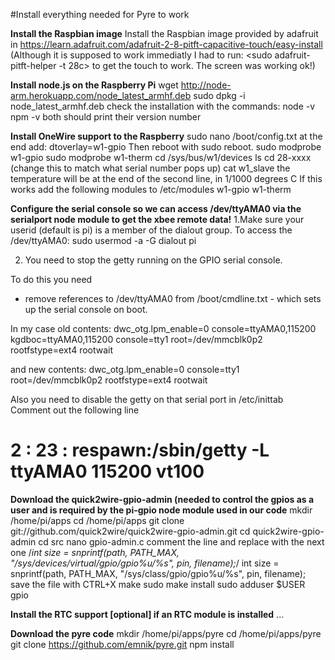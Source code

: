 #Install everything needed for Pyre to work

**Install the Raspbian image**
Install the Raspbian image provided by adafruit in https://learn.adafruit.com/adafruit-2-8-pitft-capacitive-touch/easy-install
(Although it is supposed to work immediatly I had to run: <sudo adafruit-pitft-helper -t 28c> to get the touch to work. The screen was working ok!)

**Install node.js on the Raspberry Pi**
wget http://node-arm.herokuapp.com/node_latest_armhf.deb
sudo dpkg -i node_latest_armhf.deb
check the installation with the commands:
node -v
npm -v
both should print their version number

**Install OneWire support to the Raspberry**
sudo nano /boot/config.txt
at the end add:
dtoverlay=w1-gpio
Then reboot with sudo reboot.
sudo modprobe w1-gpio
sudo modprobe w1-therm
cd /sys/bus/w1/devices
ls
cd 28-xxxx (change this to match what serial number pops up)
cat w1_slave
the temperature will be at the end of the second line, in 1/1000 degrees C
If this works add the following modules to /etc/modules
w1-gpio
w1-therm


**Configure the serial console so we can access /dev/ttyAMA0 via the serialport node module to get the xbee remote data!**
1.Make sure your userid (default is pi) is a member of the dialout group. 
To access the /dev/ttyAMA0:
sudo usermod -a -G dialout pi

2. You need to stop the getty running on the GPIO serial console.

To do this you need 
- remove references to /dev/ttyAMA0 from /boot/cmdline.txt - which sets up the serial console on boot.

In my case old contents:
dwc_otg.lpm_enable=0 console=ttyAMA0,115200 kgdboc=ttyAMA0,115200 console=tty1 root=/dev/mmcblk0p2 rootfstype=ext4 rootwait

and new contents:
dwc_otg.lpm_enable=0 console=tty1 root=/dev/mmcblk0p2 rootfstype=ext4 rootwait

Also you need to disable the getty on that serial port in /etc/inittab
Comment out the following line
# 2 : 23 : respawn:/sbin/getty -L ttyAMA0 115200 vt100


**Download the quick2wire-gpio-admin (needed to control the gpios as a user and is required by the pi-gpio node module used in our code**
mkdir /home/pi/apps
cd /home/pi/apps
git clone git://github.com/quick2wire/quick2wire-gpio-admin.git
cd quick2wire-gpio-admin
cd src
nano gpio-admin.c
comment the line and replace with the next one
/*int size = snprintf(path, PATH_MAX, "/sys/devices/virtual/gpio/gpio%u/%s", pin, filename);*/
int size = snprintf(path, PATH_MAX, "/sys/class/gpio/gpio%u/%s", pin, filename);
save the file with CTRL+X 
make
sudo make install
sudo adduser $USER gpio

**Install the RTC support [optional] if an RTC module is installed**
...

**Download the pyre code**
mkdir /home/pi/apps/pyre
cd /home/pi/apps/pyre
git clone https://github.com/emnik/pyre.git
npm install
